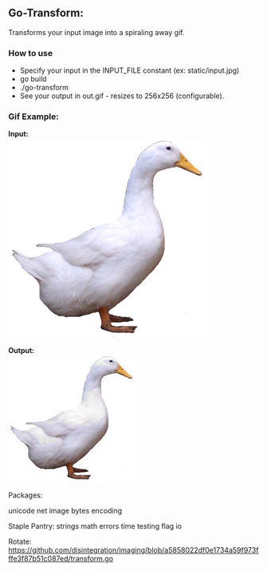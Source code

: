 Go-Transform:
---
Transforms your input image into a spiraling away gif.

### How to use
* Specify your input in the INPUT_FILE constant (ex: static/input.jpg)
* go build
* ./go-transform
* See your output in out.gif - resizes to 256x256 (configurable).


### Gif Example:

<b>Input:</b><br/>
![](https://github.com/cbonoz/go-transform/blob/master/static/input.jpg)
<br/>

<b>Output:</b><br/>
![](https://github.com/cbonoz/go-transform/blob/master/out.gif)
<br/>


Packages:

unicode
net
image
bytes
encoding

Staple Pantry:
strings
math
errors
time
testing
flag
io

Rotate:
https://github.com/disintegration/imaging/blob/a5858022df0e1734a59f973fffe3f87b51c087ed/transform.go